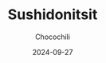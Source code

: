 ---
title: "Sushidonitsit"
image: "https://vegaanibotti.lauravuo.me/2024/09/2024-09-27_small.png"
date: 2024-09-27
receipt_url: "https://chocochili.net/2017/05/sushidonitsit/"
author: "Chocochili"
---